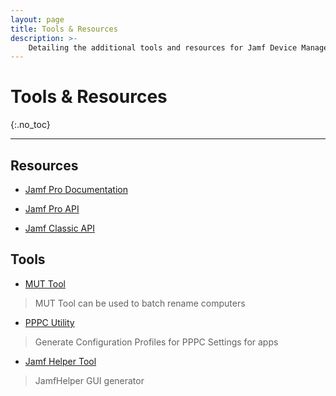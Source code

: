```yaml
---
layout: page
title: Tools & Resources
description: >-
    Detailing the additional tools and resources for Jamf Device Management
---
```


# Tools & Resources
{:.no_toc}

<!-- ## Table of contents
{: .no_toc .text-delta } -->

<!-- 1. TOC
{:toc} -->

---

## Resources
* [Jamf Pro Documentation](https://learn.jamf.com/en-US/bundle/jamf-pro-documentation-current/page/Jamf_Pro_Documentation.html)

* [Jamf Pro API](https://cbeit.jamfcloud.com/api/doc/)

* [Jamf Classic API](https://cbeit.jamfcloud.com/classicapi/doc/)

## Tools

* [MUT Tool](https://github.com/jamf/mut)
> MUT Tool can be used to batch rename computers

* [PPPC Utility](https://github.com/jamf/PPPC-Utility)
> Generate Configuration Profiles for PPPC Settings for apps

* [Jamf Helper Tool](https://github.com/BIG-RAT/jhc)
> JamfHelper GUI generator 